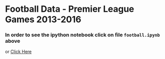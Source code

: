 # Football Data - Premier League Games 2013-2016
### In order to see the ipython notebook click on file ```football.ipynb``` above 
or [Click Here](https://github.com/ameenkh/dataset1/blob/master/football.ipynb)
